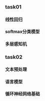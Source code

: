 ### task01

#### 线性回归

#### softmax分类模型

#### 多层感知机

### task02

#### 文本预处理

#### 语言模型

#### 循环神经网络基础
